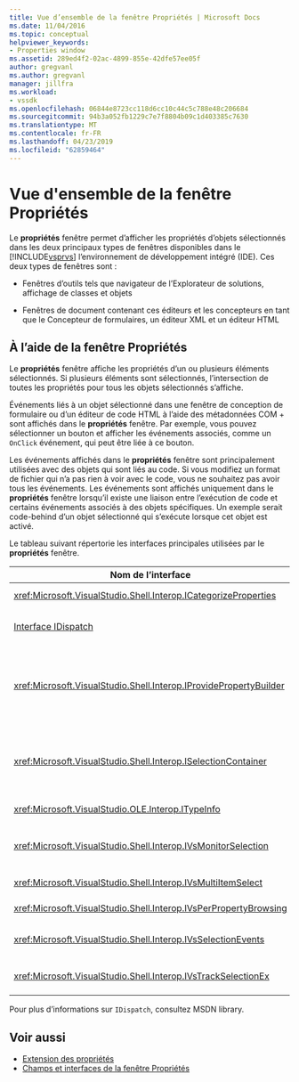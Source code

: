 ```yaml
---
title: Vue d’ensemble de la fenêtre Propriétés | Microsoft Docs
ms.date: 11/04/2016
ms.topic: conceptual
helpviewer_keywords:
- Properties window
ms.assetid: 289ed4f2-02ac-4899-855e-42dfe57ee05f
author: gregvanl
ms.author: gregvanl
manager: jillfra
ms.workload:
- vssdk
ms.openlocfilehash: 06844e8723cc118d6cc10c44c5c788e48c206684
ms.sourcegitcommit: 94b3a052fb1229c7e7f8804b09c1d403385c7630
ms.translationtype: MT
ms.contentlocale: fr-FR
ms.lasthandoff: 04/23/2019
ms.locfileid: "62859464"
---
```

# <a name="properties-window-overview"></a>Vue d'ensemble de la fenêtre Propriétés
Le **propriétés** fenêtre permet d’afficher les propriétés d’objets sélectionnés dans les deux principaux types de fenêtres disponibles dans le [!INCLUDE[vsprvs](../../code-quality/includes/vsprvs_md.md)] l’environnement de développement intégré (IDE). Ces deux types de fenêtres sont :

- Fenêtres d’outils tels que navigateur de l’Explorateur de solutions, affichage de classes et objets

- Fenêtres de document contenant ces éditeurs et les concepteurs en tant que le Concepteur de formulaires, un éditeur XML et un éditeur HTML

## <a name="using-the-properties-window"></a>À l’aide de la fenêtre Propriétés
 Le **propriétés** fenêtre affiche les propriétés d’un ou plusieurs éléments sélectionnés. Si plusieurs éléments sont sélectionnés, l’intersection de toutes les propriétés pour tous les objets sélectionnés s’affiche.

 Événements liés à un objet sélectionné dans une fenêtre de conception de formulaire ou d’un éditeur de code HTML à l’aide des métadonnées COM + sont affichés dans le **propriétés** fenêtre. Par exemple, vous pouvez sélectionner un bouton et afficher les événements associés, comme un `OnClick` événement, qui peut être liée à ce bouton.

 Les événements affichés dans le **propriétés** fenêtre sont principalement utilisées avec des objets qui sont liés au code. Si vous modifiez un format de fichier qui n’a pas rien à voir avec le code, vous ne souhaitez pas avoir tous les événements. Les événements sont affichés uniquement dans le **propriétés** fenêtre lorsqu’il existe une liaison entre l’exécution de code et certains événements associés à des objets spécifiques. Un exemple serait code-behind d’un objet sélectionné qui s’exécute lorsque cet objet est activé.

 Le tableau suivant répertorie les interfaces principales utilisées par le **propriétés** fenêtre.

|Nom de l’interface|Description|
|--------------------|-----------------|
|<xref:Microsoft.VisualStudio.Shell.Interop.ICategorizeProperties>|Fournit une liste des catégories pour le **propriétés** fenêtre et mappe chaque propriété à une catégorie.|
|[Interface IDispatch](/previous-versions/windows/desktop/api/oaidl/nn-oaidl-idispatch)|Expose des méthodes et des propriétés à la programmation des outils et autres applications qui prennent en charge d’automation d’un objet.|
|<xref:Microsoft.VisualStudio.Shell.Interop.IProvidePropertyBuilder>|Fournit des boutons de sélection (...) appelé *générateurs* qui ouvrir des fenêtres de boîte de dialogue modale implémentées par l’objet lui-même. Utilisé lorsqu’une valeur n’est pas facilement tapée par l’utilisateur dans un champ de texte. Par exemple, il peut être utilisé pour ouvrir un sélecteur de couleurs qui détermine la valeur RVB pour vous.|
|<xref:Microsoft.VisualStudio.Shell.Interop.ISelectionContainer>|Fournit l’accès aux objets utilisés pour mettre à jour les informations affichées dans le **propriétés** fenêtre. <xref:Microsoft.VisualStudio.Shell.Interop.ISelectionContainer> est implémenté par les VSPackages pour chaque fenêtre qui contient les objets sélectionnables avec les propriétés associées à afficher.|
|<xref:Microsoft.VisualStudio.OLE.Interop.ITypeInfo>|Fournit des informations sur le type d’un objet comme des méthodes d’une interface et des champs d’une structure.|
|<xref:Microsoft.VisualStudio.Shell.Interop.IVsMonitorSelection>|Permet aux VSPackages pour recevoir une notification d’événements de sélection et récupérer des informations sur la hiérarchie de projet actuelle, élément, valeur de l’élément et contexte d’interface utilisateur de commande.|
|<xref:Microsoft.VisualStudio.Shell.Interop.IVsMultiItemSelect>|Fournit l’environnement avec un accès à des sélections multiples.|
|<xref:Microsoft.VisualStudio.Shell.Interop.IVsPerPropertyBrowsing>|Permet de fournir des noms localisés sur certaines propriétés affichées dans le **propriétés** fenêtre.|
|<xref:Microsoft.VisualStudio.Shell.Interop.IVsSelectionEvents>|Avertit les VSPackages enregistrés des modifications apportées à la sélection actuelle, la valeur de l’élément ou le contexte d’interface utilisateur de commande.|
|<xref:Microsoft.VisualStudio.Shell.Interop.IVsTrackSelectionEx>|Indique à l’environnement d’un changement de la sélection actuelle et donne accès aux informations de hiérarchie et les éléments relatifs à la nouvelle sélection.|

 Pour plus d’informations sur `IDispatch`, consultez MSDN library.

## <a name="see-also"></a>Voir aussi
- [Extension des propriétés](../../extensibility/internals/extending-properties.md)
- [Champs et interfaces de la fenêtre Propriétés](../../extensibility/internals/properties-window-fields-and-interfaces.md)